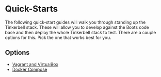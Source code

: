 # Quick-Starts

The following quick-start guides will walk you through standing up the Tinkerbell stack.
These will allow you to develop against the Boots code base and then deploy the whole Tinkerbell stack to test.
There are a couple options for this.
Pick the one that works best for you.

## Options

- [Vagrant and VirtualBox](quickstarts/VAGRANTVBOX.md)
- [Docker Compose](quickstarts/COMPOSE.md)
